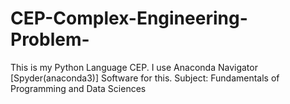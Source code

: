 # CEP-Complex-Engineering-Problem-
This is my Python Language CEP. I use Anaconda Navigator [Spyder(anaconda3)]  Software for this. Subject: Fundamentals of Programming and Data Sciences 

